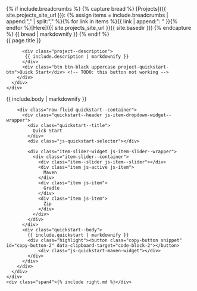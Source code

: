 <div class="billboard--wrapper project-header--wrapper">
  <div class="billboard--container">
    <div class="container-fluid">
      <div  class="content--title">
{% if include.breadcrumbs %}
{% capture bread %}
[Projects]({{ site.projects_site_url }}): {% assign items = include.breadcrumbs | append:"," | split:"," %}{% for link in items %}{{ link | append:": " }}{% endfor %}[Here]({{ site.projects_site_url }}{{ site.basedir }})
{% endcapture %}
{{ bread | markdownify }}
{% endif %}
      </div>
      <div class="row-fluid">
        <div class="span8">
          <div class="project--links--container">
            <a href="{{ site.github }}" class="project-link">
              <i class="icon-github"></i>
            </a>
            <a href="{{ site.forum }}" class="project-link">
              <div class="icon icon-forum"></div>
            </a>
          </div>
          <div class="project--title">{{ page.title }}</div>
          
          <div class="project--description">
           {{ include.description | markdownify }}
          </div>
          <div class="btn btn-black uppercase project-quickstart-btn">Quick Start</div> <!-- TODO: this button not working -->
        </div>
      </div> 
    </div>
  </div>
  <div class="billboard-bg spring-data--bg"></div>
</div>
<div class="billboard-body--wrapper project-body--container">
  <div class="row-fluid">
    <div class="span8">
      <div class="project-body--section">
      {{ include.body | markdownify }}
      </div>
      <div class="project-body--section">

        <div class="row-fluid quickstart--container">
          <div class="quickstart--header js-item-dropdown-widget--wrapper">
            <div class="quickstart--title">
              Quick Start
            </div>
            <div class="js-quickstart-selector"></div>

            <div class="item-slider-widget js-item-slider--wrapper">
              <div class="item-slider--container">
                <div class="item--slider js-item--slider"></div>
                <div class="item js-active js-item">
                  Maven
                </div>
                <div class="item js-item">
                  Gradle
                </div>
                <div class="item js-item">
                  Zip
                </div>
              </div>
            </div>
          </div>
          <div class="quickstart--body">
            {{ include.quickstart | markdownify }}
            <div class="highlight"><button class="copy-button snippet" id="copy-button-2" data-clipboard-target="code-block-2"></button>
                <div class="js-quickstart-maven-widget"></div>
            </div>
          </div>
        </div>
      </div>
    </div>
    <div class="span4">{% include right.md %}</div>
  </div>
</div>
